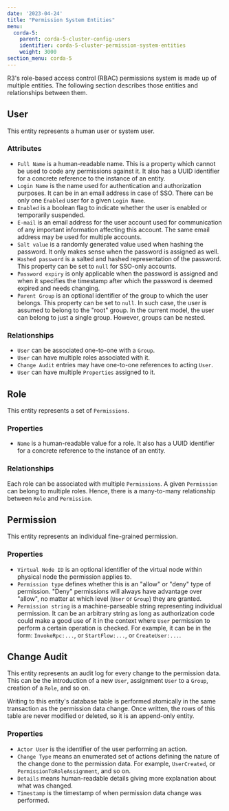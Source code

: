 ```yaml
---
date: '2023-04-24'
title: "Permission System Entities"
menu:
  corda-5:
    parent: corda-5-cluster-config-users
    identifier: corda-5-cluster-permission-system-entities
    weight: 3000
section_menu: corda-5
---
```


R3's role-based access control (RBAC) permissions system is made up of multiple entities.
The following section describes those entities and relationships between them.

## User

This entity represents a human user or system user.

### Attributes

* `Full Name` is a human-readable name. This is a property which cannot be used to code any permissions against it.
  It also has a UUID identifier for a concrete reference to the instance of an entity.
* `Login Name` is the name used for authentication and authorization purposes. It can be in an email address
  in case of SSO. There can be only one `Enabled` user for a given `Login Name`.
* `Enabled` is a boolean flag to indicate whether the user is enabled or temporarily suspended.
* `E-mail` is an email address for the user account used for communication of any important information
  affecting this account. The same email address may be used for multiple accounts.
* `Salt value` is a randomly generated value used when hashing the password. It only makes sense when the password is
  assigned as well.
* `Hashed password` is a salted and hashed representation of the password.
 This property can be set to `null` for SSO-only accounts.
* `Password expiry` is only applicable when the password is assigned and when it specifies the timestamp after which the password
  is deemed expired and needs changing.
* `Parent Group` is an optional identifier of the group to which the user belongs. This property can be set to `null`. In such
  case, the user is assumed to belong to the "root" group. In the current model, the user can belong to just a
  single group. However, groups can be nested.

### Relationships

* `User` can be associated one-to-one with a `Group`.
* `User` can have multiple roles associated with it.
* `Change Audit` entries may have one-to-one references to acting `User`.
* `User` can have multiple `Properties` assigned to it.

## Role

This entity represents a set of `Permissions`.

### Properties

* `Name` is a human-readable value for a role. It also has a UUID identifier for a concrete reference to
  the instance of an entity.

### Relationships

Each role can be associated with multiple `Permissions`. A given `Permission` can belong to multiple roles. Hence,
there is a many-to-many relationship between `Role` and `Permission`.

## Permission

This entity represents an individual fine-grained permission.

### Properties

* `Virtual Node ID` is an optional identifier of the virtual node within physical node the permission applies to.
* `Permission type` defines whether this is an "allow" or "deny" type of permission. "Deny" permissions will always
  have advantage over "allow", no matter at which level (`User` or `Group`) they are granted.
* `Permission string` is a machine-parseable string representing individual permission. It can be an arbitrary string as
  long as authorization code could make a good use of it in the context where `User` permission to perform a certain
  operation is checked. For example, it can be in the form: `InvokeRpc:...`, or `StartFlow:...`, or `CreateUser:...`.

## Change Audit

This entity represents an audit log for every change to the permission data. This can be the introduction of a new `User`,
assignment `User` to a `Group`, creation of a `Role`, and so on.

Writing to this entity's database table is performed atomically in the same transaction as the permission data change.
Once written, the rows of this table are never modified or deleted, so it is an append-only entity.

### Properties

* `Actor User` is the identifier of the user performing an action.
* `Change Type` means an enumerated set of actions defining the nature of the change done to the permission data. For example,
  `UserCreated`, or `PermissionToRoleAssignment`, and so on.
* `Details` means human-readable details giving more explanation about what was changed.
* `Timestamp` is the timestamp of when permission data change was performed.
